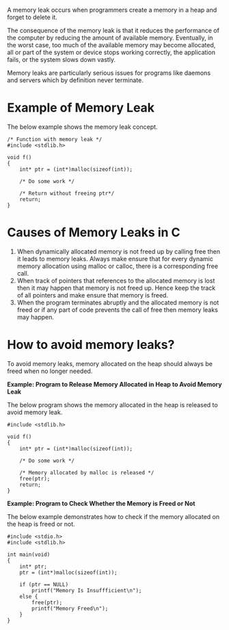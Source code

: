 A memory leak occurs when programmers create a memory in a heap and forget to delete it.

The consequence of the memory leak is that it reduces the performance of the computer by reducing the amount of available memory. Eventually, in the worst case, too much of the available memory may become allocated, all or part of the system or device stops working correctly, the application fails, or the system slows down vastly.

Memory leaks are particularly serious issues for programs like daemons and servers which by definition never terminate.

# Example of Memory Leak
The below example shows the memory leak concept.
```
/* Function with memory leak */
#include <stdlib.h>
 
void f()
{
    int* ptr = (int*)malloc(sizeof(int));
 
    /* Do some work */
 
    /* Return without freeing ptr*/
    return;
}
```

# Causes of Memory Leaks in C
1. When dynamically allocated memory is not freed up by calling free then it leads to memory leaks. Always make ensure that for every dynamic memory allocation using malloc or calloc, there is a corresponding free call.
2. When track of pointers that references to the allocated memory is lost then it may happen that memory is not freed up. Hence keep the track of all pointers and make ensure that memory is freed.
3. When the program terminates abruptly and the allocated memory is not freed or if any part of code prevents the call of free then memory leaks may happen.

# How to avoid memory leaks?
To avoid memory leaks, memory allocated on the heap should always be freed when no longer needed.

**Example: Program to Release Memory Allocated in Heap to Avoid Memory Leak**

The below program shows the memory allocated in the heap is released to avoid memory leak.
```
#include <stdlib.h>
 
void f()
{
    int* ptr = (int*)malloc(sizeof(int));
 
    /* Do some work */
 
    /* Memory allocated by malloc is released */
    free(ptr);
    return;
}
```

**Example: Program to Check Whether the Memory is Freed or Not**

The below example demonstrates how to check if the memory allocated on the heap is freed or not.

```
#include <stdio.h>
#include <stdlib.h>
 
int main(void)
{
    int* ptr;
    ptr = (int*)malloc(sizeof(int));
 
    if (ptr == NULL)
        printf("Memory Is Insuffficient\n");
    else {
        free(ptr);
        printf("Memory Freed\n");
    }
}
```